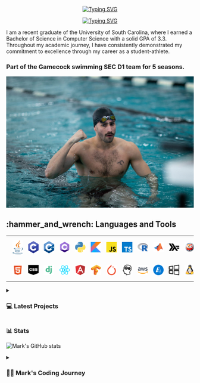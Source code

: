 <div align="center">
  <p>
    <a href="https://git.io/typing-svg"><img src="https://readme-typing-svg.demolab.com?font=Fira+Code&size=30&pause=1000&color=F70C0E&center=true&repeat=false&random=false&width=435&lines=Mark+Shperkin" alt="Typing SVG" /></a>
  </p>
  
  <p>
    <a href="https://git.io/typing-svg"><img src="https://readme-typing-svg.demolab.com?font=Fira+Code&pause=1000&color=F70000&center=true&random=false&width=435&lines=Student-Athlete;Computer+Science;Passionate+developer+from+Israel" alt="Typing SVG" /></a>
  </p>
</div>

<p>I am a recent graduate of the University of South Carolina, where I earned a Bachelor of Science in Computer Science with a solid GPA of 3.3. Throughout my academic journey, I have consistently demonstrated my commitment to excellence through my career as a student-athlete.</p>

<h3>Part of the Gamecock swimming SEC D1 team for 5 seasons.</h3>

<div id="header" align="center">
  <img src="swimming.jpg" width="900"/>
</div>

<h2>:hammer_and_wrench: Languages and Tools</h2>

<table style="border-collapse: collapse;">
  <tr>
    <td><img alt="Java" width="40px" style="padding: 10px;" src="/icons/java-programming-language-icon.svg"/></td>
    <td><img alt="C" width="40px" style="padding: 10px;" src="/icons/c-program-icon.svg" /></td>
    <td><img alt="C++" width="40px" style="padding: 10px;" src="/icons/c-plus-plus-programming-language-icon.svg" /></td>
    <td><img alt="C#" width="40px" style="padding: 10px;" src="/icons/c-sharp-programming-language-icon.svg" /></td>
    <td><img alt="Python" width="40px" style="padding: 10px;" src="/icons/python-programming-language-icon.svg" /></td>
    <td><img alt="Kotlin" width="40px" style="padding: 10px;" src="/icons/kotlin-programming-language-icon.svg" /></td>
    <td><img alt="JavaScript" width="40px" style="padding: 10px;" src="/icons/javascript-programming-language-icon.svg" /></td>
    <td><img alt="TypeScript" width="40px" style="padding: 10px;" src="/icons/typescript-programming-language-icon.svg" /></td>
    <td><img alt="R" width="40px" style="padding: 10px;" src="/icons/r-programming-language-icon.svg" /></td>
    <td><img alt="MATLAB" width="40px" style="padding: 10px;" src="/icons/matlab-svgrepo-com.svg" /></td>
    <td><img alt="Haskell" width="40px" style="padding: 10px;" src="/icons/haskell-svgrepo-com.svg" /></td>
    <td><img alt="Prolog" width="40px" style="padding: 10px;" src="/icons/prolog-svgrepo-com (1).svg" /></td>
  </tr>
  <tr>
    <td><img alt="HTML" width="40px" style="padding: 10px;" src="/icons/html-5-svgrepo-com.svg" /></td>
    <td><img alt="CSS" width="40px" style="padding: 10px;" src="/icons/css-svgrepo-com.svg" /></td>
    <td><img alt="Django" width="40px" style="padding: 10px;" src="/icons/django-svgrepo-com.svg" /></td>
    <td><img alt="React" width="40px" style="padding: 10px;" src="/icons/react-svgrepo-com.svg" /></td>
    <td><img alt="Angular" width="40px" style="padding: 10px;" src="/icons/angular-icon-svgrepo-com.svg" /></td>
    <td><img alt="TensorFlow" width="40px" style="padding: 10px;" src="/icons/tensorflow-svgrepo-com.svg" /></td>
    <td><img alt="PyTorch" width="40px" style="padding: 10px;" src="/icons/pytorch-svgrepo-com.svg" /></td>
    <td><img alt="NLP" width="40px" style="padding: 10px;" src="/icons/nlp-neurolinguistic-programation-svgrepo-com.svg" /></td>
    <td><img alt="AWS" width="40px" style="padding: 10px;" src="/icons/aws-svgrepo-com.svg" /></td>
    <td><img alt="Azure" width="40px" style="padding: 10px;" src="/icons/azure-v2-svgrepo-com.svg" /></td>
    <td><img alt="Windows" width="40px" style="padding: 10px;" src="/icons/windows-svgrepo-com.svg" /></td>
    <td><img alt="Linux" width="40px" style="padding: 10px;" src="/icons/linux-tux-svgrepo-com.svg" /></td>
  </tr>
</table>


<!-- BEGIN PROJECTS-CARDS -->

<details> 
  <summary><h3>💻 Latest Projects</h3></summary>

  <h3>Connect Four AI Agent</h3>
  <p align="left">
    AI agent that plays the Connect Four game using a minimax algorithm with alpha-beta pruning.
  </p>
  <p align="left">
    <a href="https://github.com/markshperkin/Game-AI">View Project</a>
  </p>
  
  <h3>Backgammon AI Agent</h3>
  <p align="left">
    Rule-based chatbot integrated with an AI agent that plays backgammon using the MinMax search method.
  </p>
  <p align="left">
    <em>This project is still in progress.</em>
  </p>
  <p align="left">
    <a href="https://github.com/markshperkin/CSCE580-MarkShperkin-repo">View Project</a>
  </p>

  <h3>Android Applications</h3>
  <ul>
    <li>
      <strong><a href="https://github.com/markshperkin/location">Location:</a></strong> Mobile application designed to retrieve user location and display it on a Google Map interface using Google Maps API key.
    </li>
    <li>
      <strong><a href="https://github.com/markshperkin/CameraXApp">CameraXApp:</a></strong> Mobile application enabling users to capture photos and videos, with additional photo editing capabilities.
    </li>
    <li>
      <strong><a href="https://github.com/markshperkin/MiniPaint">MiniPaint:</a></strong> Mobile application allowing users to express creativity through drawing, equipped with diverse drawing tools.
    </li>
    <li>
      <strong><a href="https://github.com/markshperkin/Sensor-Game-Application">Sensor-Game-Application:</a></strong> Mobile application offering users an engaging gaming experience utilizing the device's built-in sensors.
    </li>
  </ul>

  <a href="https://github.com/markshperkin?tab=repositories"><img alt="All Repositories" title="All Repositories" src="https://custom-icon-badges.demolab.com/badge/-Click%20Here%20For%20All%20My%20Repos-1F222E?style=for-the-badge&logoColor=white&logo=repo"/></a>
</details>

<!-- END PROJECTS-CARDS -->

### 📊 Stats

![Mark's GitHub stats](https://github-readme-stats.vercel.app/api?username=markshperkin&show_icons=true&theme=gruvbox)

<details>
 <summary><h3>👨‍💻 Mark's Coding Journey</h3></summary>
<h2>Blossoming Passion and the Thrill of the Challenge:</h2>

<p>My passion for coding blossomed at the University of South Carolina, where I was constantly challenged and inspired by a supportive community. One of the most rewarding aspects of my coding journey has been the immense satisfaction that comes from solving coding problems. It is about cracking a complex puzzle or finally reaching the summit after a challenging climb. The initial frustration of grappling with a problem, followed by the "aha!" moment when the solution clicks into place, is a uniquely exhilarating experience.</p>

<h2>Fueled by Accomplishment:</h2>

<p>This sense of accomplishment fuels my motivation to tackle even more intricate challenges. It's a continuous learning process, where every solved problem opens the door to new possibilities and ignites a desire to explore further. The joy of problem-solving is what truly fuels my passion for coding and propels me forward on this exciting journey.</p>

<h2>Embracing the Real World:</h2>

<p>Graduation marks a transition from the structured learning environment to the dynamic world of professional development. While the curriculum and specific problem sets may change, the thrill of problem-solving and the satisfaction it brings remain constant. I'm eager to test my skills in real-world scenarios, tackling complex problems that impact businesses and communities. The prospect of collaborating with experienced developers and contributing solutions that address tangible challenges is incredibly exciting. I'm confident that the foundation I built at USC, coupled with the continuous learning spirit fostered by the coding community, will equip me to navigate these new challenges and experience the profound satisfaction that comes with making a real-world impact through code.</p>
</details>
